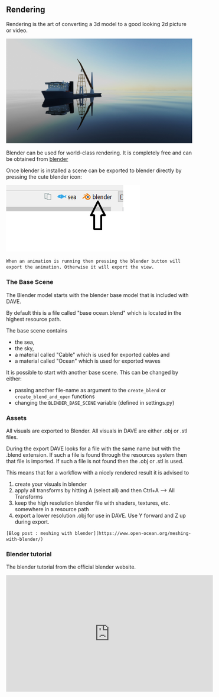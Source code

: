 ## Rendering

Rendering is the art of converting a 3d model to a good looking 2d picture or video.

![image](./images/cheetah_with_crane.jpg)

Blender can be used for world-class rendering. It is completely free and can be obtained from [blender](https://www.blender.org/)

Once blender is installed a scene can be exported to blender directly by pressing the cute blender icon:

![present](images/rendering_1.png)

```{admonition} Animations
When an animation is running then pressing the blender button will export the animation. Otherwise it will export the view.
```

### The Base Scene

The Blender model starts with the blender base model that is included with DAVE.

By default this is a file called "base ocean.blend" which is located in the highest resource path.

The base scene contains 
- the sea, 
- the sky, 
- a material called "Cable" which is used for exported cables and 
- a material called "Ocean" which is used for exported waves

It is possible to start with another base scene. This can be changed by either:
- passing another file-name as argument to the `create_blend` or `create_blend_and_open` functions
- changing the `BLENDER_BASE_SCENE` variable (defined in settings.py)

### Assets

All visuals are exported to Blender. All visuals in DAVE are either .obj or .stl files.

During the export DAVE looks for a file with the same name but with the .blend extension. If such a file is found through the resources system then that file is imported. If such a file is not found then the .obj or .stl is used.

This means that for a workflow with a nicely rendered result it is advised to
1. create your visuals in blender
2. apply all transforms by hitting A (select all) and then Ctrl+A --> All Transforms
3. keep the high resolution blender file with shaders, textures, etc. somewhere in a resource path
4. export a lower resolution .obj for use in DAVE. Use Y forward and Z up during export.


```{admonition} Blog
[Blog post : meshing with blender](https://www.open-ocean.org/meshing-with-blender/)
```

### Blender tutorial

The blender tutorial from the official blender website.

<iframe width="560" height="315" src="https://www.youtube.com/embed/MF1qEhBSfq4" frameborder="0" allow="accelerometer; autoplay; encrypted-media; gyroscope; picture-in-picture" allowfullscreen></iframe>